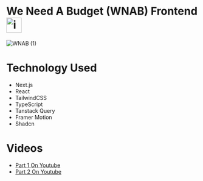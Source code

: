 # We Need A Budget (WNAB) Frontend <img width="40" alt="image" src="https://github.com/user-attachments/assets/7d62cd41-b39a-4a70-a41d-f9b130d5a854" />

![WNAB (1)](https://github.com/user-attachments/assets/2c7add7b-1c9b-4cac-909f-ab2cae95d686)


# Technology Used
- Next.js
- React
- TailwindCSS
- TypeScript
- Tanstack Query
- Framer Motion
- Shadcn

# Videos

- [Part 1 On Youtube](https://youtu.be/b4-PSSRSp58?si=zf0emofdXCPaIcZr)
- [Part 2 On Youtube](https://youtu.be/mVePsC78h_8)
